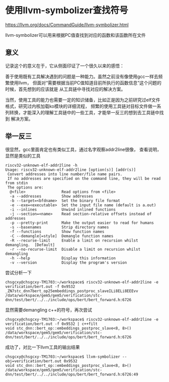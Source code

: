 # 使用llvm-symbolizer查找符号

https://llvm.org/docs/CommandGuide/llvm-symbolizer.html

llvm-symbolizer可以用来根据PC值查找到对应的函数和该函数所在文件

## 意义

记录这个的意义在于，它从侧面印证了一个很久以来的感悟：

善于使用既有工具解决遇到的问题是一种能力。虽然之前没有像使用gcc一样去频繁使用llvm，
但面对“需要根据当前PC值知道目前所执行的函数信息”这个问题的时候，首先想到的应该就是
从工具链中寻找对应的解决方案。

当然，使用工具的能力也需要一定的知识储备，比如正是因为之前研究过elf文件格式，研究过内核加载ko模块的详细流程，
频繁的使用工具链对目标文件做一系列转换，才能深入的理解工具链中的一些工具，才能举一反三的想到去工具链中找到
解决方案。

## 举一反三

很显然，gcc里面肯定也有类似工具，通过名字观察addr2line很像，
查看说明，显然是类似的工具

```shell
riscv32-unknown-elf-addr2line -h
Usage: riscv32-unknown-elf-addr2line [option(s)] [addr(s)]
 Convert addresses into line number/file name pairs.
 If no addresses are specified on the command line, they will be read from stdin
 The options are:
  @<file>                Read options from <file>
  -a --addresses         Show addresses
  -b --target=<bfdname>  Set the binary file format
  -e --exe=<executable>  Set the input file name (default is a.out)
  -i --inlines           Unwind inlined functions
  -j --section=<name>    Read section-relative offsets instead of addresses
  -p --pretty-print      Make the output easier to read for humans
  -s --basenames         Strip directory names
  -f --functions         Show function names
  -C --demangle[=style]  Demangle function names
  -R --recurse-limit     Enable a limit on recursion whilst demangling.  [Default]
  -r --no-recurse-limit  Disable a limit on recursion whilst demangling
  -h --help              Display this information
  -v --version           Display the program's version
```

尝试分析一下

```shell
chsgcxy@chsgcxy-TM1703:~/workspace$ riscv32-unknown-elf-addr2line -e verification/bert.out -f 0x9532
_ZN7stc_dnn7bert_op25embeddings_postproc_slaveILi8ELi8EEEvv
/data/workspace/gem5/gem5/verification/stc-dnn/test/bert/../../include/ops/bert/bert_forward.h:6726
```

显然需要demangling c++的符号，再次尝试

```shell
chsgcxy@chsgcxy-TM1703:~/workspace$ riscv32-unknown-elf-addr2line -e verification/bert.out -f 0x9532 | c++filt 
void stc_dnn::bert_op::embeddings_postproc_slave<8, 8>()
/data/workspace/gem5/gem5/verification/stc-dnn/test/bert/../../include/ops/bert/bert_forward.h:6726
```

成功了，对比一下llvm工具的输出结果

```shell
chsgcxy@chsgcxy-TM1703:~/workspace$ llvm-symbolizer --obj=verification/bert.out 0x9532
void stc_dnn::bert_op::embeddings_postproc_slave<8, 8>()
/data/workspace/gem5/gem5/verification/stc-dnn/test/bert/../../include/ops/bert/bert_forward.h:6726:49
```
